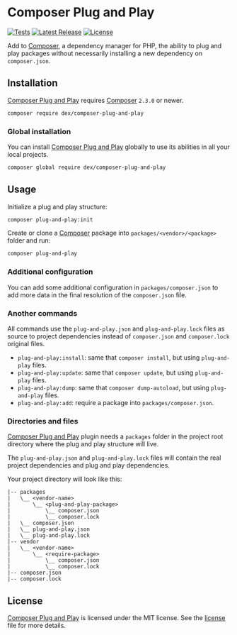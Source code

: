 # Composer Plug and Play

<a href="https://github.com/edersoares/composer-plug-and-play/actions"><img src="https://img.shields.io/github/actions/workflow/status/edersoares/composer-plug-and-play/tests.yml?branch=main&label=tests" alt="Tests" /></a>
<a href="https://github.com/edersoares/composer-plug-and-play/releases"><img src="https://img.shields.io/github/release/edersoares/composer-plug-and-play.svg?label=latest%20release" alt="Latest Release" /></a>
<a href="https://github.com/edersoares/composer-plug-and-play/blob/master/LICENSE"><img src="https://img.shields.io/github/license/edersoares/composer-plug-and-play" alt="License" /></a>

Add to [Composer](https://getcomposer.org/), a dependency manager for PHP, the ability to plug and play packages without
necessarily installing a new dependency on `composer.json`.

## Installation

[Composer Plug and Play](https://github.com/edersoares/composer-plug-and-play/) requires [Composer](https://getcomposer.org/)
`2.3.0` or newer.

```bash
composer require dex/composer-plug-and-play
```

### Global installation

You can install [Composer Plug and Play](https://github.com/edersoares/composer-plug-and-play/) globally to use its
abilities in all your local projects.

```bash
composer global require dex/composer-plug-and-play
```

## Usage

Initialize a plug and play structure:

```bash
composer plug-and-play:init
```

Create or clone a [Composer](https://getcomposer.org/) package into `packages/<vendor>/<package>` folder and run:

```bash
composer plug-and-play
```

### Additional configuration

You can add some additional configuration in `packages/composer.json` to add more data in the final resolution of the 
`composer.json` file.

### Another commands

All commands use the `plug-and-play.json` and `plug-and-play.lock` files as source to project dependencies instead of 
`composer.json` and `composer.lock` original files.

- `plug-and-play:install`: same that `composer install`, but using `plug-and-play` files.
- `plug-and-play:update`: same that `composer update`, but using `plug-and-play` files.
- `plug-and-play:dump`: same that `composer dump-autoload`, but using `plug-and-play` files.
- `plug-and-play:add`: require a package into `packages/composer.json`.

### Directories and files

[Composer Plug and Play](https://github.com/edersoares/composer-plug-and-play/) plugin needs a `packages` folder in 
the project root directory where the plug and play structure will live.

The `plug-and-play.json` and `plug-and-play.lock` files will contain the real project dependencies and plug and play 
dependencies.

Your project directory will look like this:

```
|-- packages 
|   \__ <vendor-name>
|       \__ <plug-and-play-package>
|           \__ composer.json
|           \__ composer.lock
|   \__ composer.json
|   \__ plug-and-play.json
|   \__ plug-and-play.lock
|-- vendor
|   \__ <vendor-name>
|       \__ <require-package>
|           \__ composer.json
|           \__ composer.lock
|-- composer.json
|-- composer.lock
```

## License

[Composer Plug and Play](https://github.com/edersoares/composer-plug-and-play/) is licensed under the MIT license.
See the [license](https://github.com/edersoares/composer-plug-and-play/blob/master/LICENSE) file for more details.
